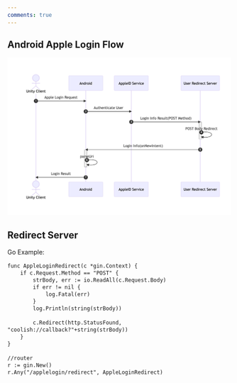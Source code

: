 ```yaml
---
comments: true
---
```


## Android Apple Login Flow

![apple login diagram](../img/mermaid-diagram-2023-02-28-144545.png)

## Redirect Server

Go Example:
```
func AppleLoginRedirect(c *gin.Context) {
	if c.Request.Method == "POST" {
		strBody, err := io.ReadAll(c.Request.Body)
		if err != nil {
			log.Fatal(err)
		}
		log.Println(string(strBody))

		c.Redirect(http.StatusFound, "coolish://callback?"+string(strBody))
	}
}

//router
r := gin.New()
r.Any("/applelogin/redirect", AppleLoginRedirect)
```